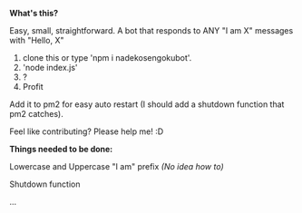 **What's this?**

Easy, small, straightforward. A bot that responds to ANY "I am X" messages with "Hello, X" 


1. clone this or type 'npm i nadekosengokubot'.
2. 'node index.js'
3. ?
4. Profit

Add it to pm2 for easy auto restart (I should add a shutdown function that pm2 catches).

Feel like contributing? Please help me! :D


**Things needed to be done:**

Lowercase and Uppercase "I am" prefix *(No idea how to)*

Shutdown function

...

